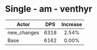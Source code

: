 # Single - am - venthyr
| Actor | DPS | Increase |
|---|:---:|:---:|
|new_changes|6318|2.54%|
|Base|6162|0.00%|
